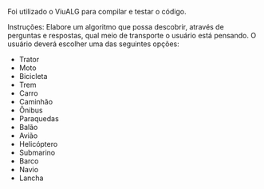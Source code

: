 Foi utilizado o ViuALG para compilar e testar o código.

Instruções:
Elabore um algoritmo que possa descobrir, através de perguntas e respostas, qual meio de transporte o usuário está pensando.
O usuário deverá escolher uma das seguintes opções:

- Trator
- Moto
- Bicicleta
- Trem
- Carro
- Caminhão
- Ônibus
- Paraquedas
- Balão
- Avião
- Helicóptero
- Submarino
- Barco
- Navio
- Lancha
